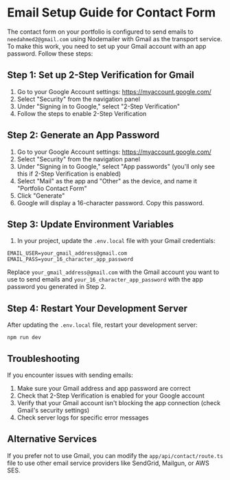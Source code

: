 # Email Setup Guide for Contact Form

The contact form on your portfolio is configured to send emails to `needahmed2@gmail.com` using Nodemailer with Gmail as the transport service. To make this work, you need to set up your Gmail account with an app password. Follow these steps:

## Step 1: Set up 2-Step Verification for Gmail

1. Go to your Google Account settings: https://myaccount.google.com/
2. Select "Security" from the navigation panel
3. Under "Signing in to Google," select "2-Step Verification"
4. Follow the steps to enable 2-Step Verification

## Step 2: Generate an App Password

1. Go to your Google Account settings: https://myaccount.google.com/
2. Select "Security" from the navigation panel
3. Under "Signing in to Google," select "App passwords" (you'll only see this if 2-Step Verification is enabled)
4. Select "Mail" as the app and "Other" as the device, and name it "Portfolio Contact Form"
5. Click "Generate"
6. Google will display a 16-character password. Copy this password.

## Step 3: Update Environment Variables

1. In your project, update the `.env.local` file with your Gmail credentials:

```
EMAIL_USER=your_gmail_address@gmail.com
EMAIL_PASS=your_16_character_app_password
```

Replace `your_gmail_address@gmail.com` with the Gmail account you want to use to send emails and `your_16_character_app_password` with the app password you generated in Step 2.

## Step 4: Restart Your Development Server

After updating the `.env.local` file, restart your development server:

```
npm run dev
```

## Troubleshooting

If you encounter issues with sending emails:

1. Make sure your Gmail address and app password are correct
2. Check that 2-Step Verification is enabled for your Google account
3. Verify that your Gmail account isn't blocking the app connection (check Gmail's security settings)
4. Check server logs for specific error messages

## Alternative Services

If you prefer not to use Gmail, you can modify the `app/api/contact/route.ts` file to use other email service providers like SendGrid, Mailgun, or AWS SES. 